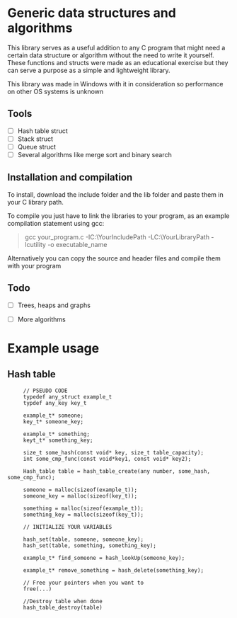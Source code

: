 # Generic data structures and algorithms

This library serves as a useful addition to any C program that might need a certain data structure or algorithm without the need to write it yourself.  
These functions and structs were made as an educational exercise but they can serve a purpose as a simple and lightweight library.

This library was made in Windows with it in consideration so performance on other OS systems is unknown

## Tools

 - [ ] Hash table struct 
 - [ ] Stack struct 
 - [ ] Queue struct
 - [ ] Several algorithms like merge sort and binary search

## Installation and compilation
   To install, download the include folder and the lib folder and paste them in your C library path.  

   To compile you just have to link the libraries to your program, as an example compilation statement using gcc:  
   >gcc your_program.c -IC:\YourIncludePath -LC:\YourLibraryPath -lcutility -o executable_name

   Alternatively you can copy the source and header files and compile them with your program

## Todo
   - [ ] Trees, heaps and graphs
   - [ ] More algorithms


# Example usage

## Hash table

         // PSEUDO CODE
         typedef any_struct example_t
         typdef any_key key_t

         example_t* someone;
         key_t* someone_key;

         example_t* something;
         keyt_t* something_key;

         size_t some_hash(const void* key, size_t table_capacity);
         int some_cmp_func(const void*key1, const void* key2);

         Hash_table table = hash_table_create(any number, some_hash, some_cmp_func);

         someone = malloc(sizeof(example_t));
         someone_key = malloc(sizeof(key_t));

         something = malloc(sizeof(example_t));
         something_key = malloc(sizeof(key_t));

         // INITIALIZE YOUR VARIABLES 

         hash_set(table, someone, someone_key);
         hash_set(table, something, something_key);

         example_t* find_someone = hash_lookUp(someone_key);

         example_t* remove_something = hash_delete(something_key);

         // Free your pointers when you want to
         free(...)

         //Destroy table when done
         hash_table_destroy(table)

         


